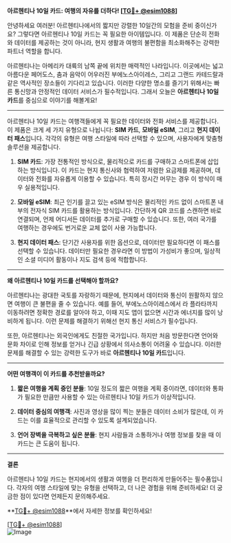 **아르헨티나 10일 카드: 여행의 자유를 더하다! [[TG💪+ @esim1088](https://t.me/s/esim1088)]**

안녕하세요 여러분! 아르헨티나에서의 짧지만 강렬한 10일간의 모험을 준비 중이신가요? 그렇다면 아르헨티나 10일 카드는 꼭 필요한 아이템입니다. 이 제품은 단순히 전화와 데이터를 제공하는 것이 아니라, 현지 생활과 여행의 불편함을 최소화해주는 강력한 파트너 역할을 합니다.

아르헨티나는 아메리카 대륙의 남쪽 끝에 위치한 매력적인 나라입니다. 이곳에서는 넓고 아름다운 페어도스, 춤과 음악이 어우러진 부에노스아이레스, 그리고 그랜드 카테드랄과 같은 역사적인 장소들이 기다리고 있습니다. 이러한 다양한 명소를 즐기기 위해서는 빠른 통신망과 안정적인 데이터 서비스가 필수적입니다. 그래서 오늘은 **아르헨티나 10일 카드**를 중심으로 이야기를 해볼게요!

---

아르헨티나 10일 카드는 여행객들에게 꼭 필요한 데이터와 전화 서비스를 제공합니다. 이 제품은 크게 세 가지 유형으로 나뉩니다: **SIM 카드**, **모바일 eSIM**, 그리고 **현지 데이터 패스**입니다. 각각의 유형은 여행 스타일에 따라 선택할 수 있으며, 사용자에게 맞춤형 솔루션을 제공합니다.

1. **SIM 카드**: 가장 전통적인 방식으로, 물리적으로 카드를 구매하고 스마트폰에 삽입하는 방식입니다. 이 카드는 현지 통신사와 협력하여 저렴한 요금제를 제공하며, 데이터와 전화를 자유롭게 이용할 수 있습니다. 특히 장시간 머무는 경우 이 방식이 매우 실용적입니다.

2. **모바일 eSIM**: 최근 인기를 끌고 있는 eSIM 방식은 물리적인 카드 없이 스마트폰 내부의 전자식 SIM 카드를 활용하는 방식입니다. 간단하게 QR 코드를 스캔하면 바로 연결되며, 언제 어디서든 데이터를 추가로 구매할 수 있습니다. 또한, 여러 국가를 여행하는 경우에도 번거로운 교체 없이 사용 가능합니다.

3. **현지 데이터 패스**: 단기간 사용자를 위한 옵션으로, 데이터만 필요하다면 이 패스를 선택할 수 있습니다. 데이터만 필요한 경우라면 이 방법이 가성비가 좋으며, 일상적인 소셜 미디어 활동이나 지도 검색 등에 적합합니다.

---

**왜 아르헨티나 10일 카드를 선택해야 할까요?**

아르헨티나는 광대한 국토를 자랑하기 때문에, 현지에서 데이터와 통신이 원활하지 않으면 여행이 큰 불편을 줄 수 있습니다. 예를 들어, 부에노스아이레스에서 라 플라타까지 이동하려면 정확한 경로를 알아야 하고, 이때 지도 앱이 없으면 시간과 에너지를 많이 낭비하게 됩니다. 이런 문제를 해결하기 위해선 현지 통신 서비스가 필수입니다.

또한, 아르헨티나는 외국인에게도 친절한 국가입니다. 하지만 처음 방문한다면 언어와 문화 차이로 인해 정보를 얻거나 긴급 상황에서 의사소통이 어려울 수 있습니다. 이러한 문제를 해결할 수 있는 강력한 도구가 바로 **아르헨티나 10일 카드**입니다.

---

**어떤 여행객이 이 카드를 추천받을까요?**

1. **짧은 여행을 계획 중인 분들**: 10일 정도의 짧은 여행을 계획 중이라면, 데이터와 통화가 필요한 만큼만 사용할 수 있는 아르헨티나 10일 카드가 이상적입니다.
   
2. **데이터 중심의 여행객**: 사진과 영상을 많이 찍는 분들은 데이터 소비가 많은데, 이 카드는 이를 효율적으로 관리할 수 있도록 설계되었습니다.

3. **언어 장벽을 극복하고 싶은 분들**: 현지 사람들과 소통하거나 여행 정보를 찾을 때 이 카드는 큰 도움이 됩니다.

---

**결론**

아르헨티나 10일 카드는 현지에서의 생활과 여행을 더 편리하게 만들어주는 필수품입니다. 각자의 여행 스타일에 맞는 유형을 선택하고, 더 나은 경험을 위해 준비하세요! 더 궁금한 점이 있다면 언제든지 문의해주세요. 

**[TG💪+ @esim1088](https://t.me/s/esim1088)**에서 자세한 정보를 확인하세요!  

[[TG💪+ @esim1088](https://t.me/s/esim1088)]  
![Image](https://i.postimg.cc/Y0z9fWf4/image.png)